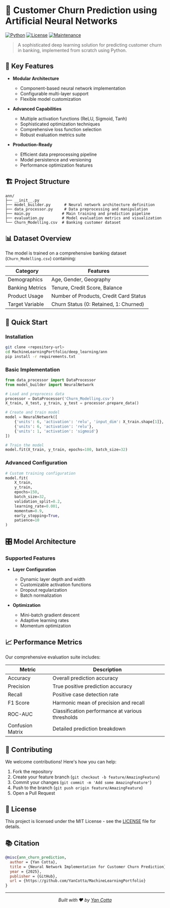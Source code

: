 # 🧠 Customer Churn Prediction using Artificial Neural Networks

[![Python](https://img.shields.io/badge/Python-3.8%2B-blue.svg)](https://www.python.org/)
[![License](https://img.shields.io/badge/License-MIT-green.svg)](LICENSE)
[![Maintenance](https://img.shields.io/badge/Maintained%3F-yes-brightgreen.svg)](https://github.com/YanCotta/MachineLearningPortfolio/graphs/commit-activity)

> A sophisticated deep learning solution for predicting customer churn in banking, implemented from scratch using Python.

## 🎯 Key Features

- **Modular Architecture**
  - Component-based neural network implementation
  - Configurable multi-layer support
  - Flexible model customization

- **Advanced Capabilities**
  - Multiple activation functions (ReLU, Sigmoid, Tanh)
  - Sophisticated optimization techniques
  - Comprehensive loss function selection
  - Robust evaluation metrics suite

- **Production-Ready**
  - Efficient data preprocessing pipeline
  - Model persistence and versioning
  - Performance optimization features

## 🏗️ Project Structure
```
ann/
├── __init__.py
├── model_builder.py      # Neural network architecture definition
├── data_processor.py     # Data preprocessing and manipulation
├── main.py              # Main training and prediction pipeline
├── evaluation.py        # Model evaluation metrics and visualization
└── Churn_Modelling.csv  # Banking customer dataset
```

## 📊 Dataset Overview

The model is trained on a comprehensive banking dataset (`Churn_Modelling.csv`) containing:

| Category | Features |
|----------|----------|
| Demographics | Age, Gender, Geography |
| Banking Metrics | Tenure, Credit Score, Balance |
| Product Usage | Number of Products, Credit Card Status |
| Target Variable | Churn Status (0: Retained, 1: Churned) |

## 🚀 Quick Start

### Installation
```bash
git clone <repository-url>
cd MachineLearningPortfolio/deep_learning/ann
pip install -r requirements.txt
```

### Basic Implementation
```python
from data_processor import DataProcessor
from model_builder import NeuralNetwork

# Load and preprocess data
processor = DataProcessor('Churn_Modelling.csv')
X_train, X_test, y_train, y_test = processor.prepare_data()

# Create and train model
model = NeuralNetwork([
    {'units': 6, 'activation': 'relu', 'input_dim': X_train.shape[1]},
    {'units': 6, 'activation': 'relu'},
    {'units': 1, 'activation': 'sigmoid'}
])

# Train the model
model.fit(X_train, y_train, epochs=100, batch_size=32)
```

### Advanced Configuration
```python
# Custom training configuration
model.fit(
    X_train, 
    y_train,
    epochs=150,
    batch_size=32,
    validation_split=0.2,
    learning_rate=0.001,
    momentum=0.9,
    early_stopping=True,
    patience=10
)
```

## 🎛️ Model Architecture

### Supported Features
- **Layer Configuration**
  - Dynamic layer depth and width
  - Customizable activation functions
  - Dropout regularization
  - Batch normalization

- **Optimization**
  - Mini-batch gradient descent
  - Adaptive learning rates
  - Momentum optimization

## 📈 Performance Metrics

Our comprehensive evaluation suite includes:

| Metric | Description |
|--------|-------------|
| Accuracy | Overall prediction accuracy |
| Precision | True positive prediction accuracy |
| Recall | Positive case detection rate |
| F1 Score | Harmonic mean of precision and recall |
| ROC-AUC | Classification performance at various thresholds |
| Confusion Matrix | Detailed prediction breakdown |

## 🤝 Contributing

We welcome contributions! Here's how you can help:

1. Fork the repository
2. Create your feature branch (`git checkout -b feature/AmazingFeature`)
3. Commit your changes (`git commit -m 'Add some AmazingFeature'`)
4. Push to the branch (`git push origin feature/AmazingFeature`)
5. Open a Pull Request

## 📄 License

This project is licensed under the MIT License - see the [LICENSE](LICENSE) file for details.

## 📚 Citation

```bibtex
@misc{ann_churn_prediction,
  author = {Yan Cotta},
  title = {Neural Network Implementation for Customer Churn Prediction},
  year = {2025},
  publisher = {GitHub},
  url = {https://github.com/YanCotta/MachineLearningPortfolio}
}
```

---
<p align="center">
  <i>Built with ❤️ by <a href="https://github.com/YanCotta">Yan Cotta</a></i>
</p>
